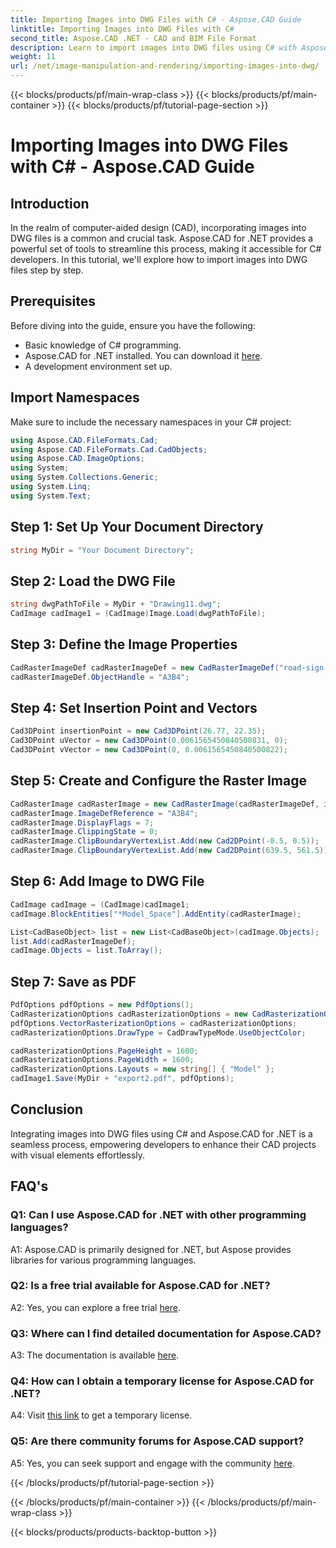 ```yaml
---
title: Importing Images into DWG Files with C# - Aspose.CAD Guide
linktitle: Importing Images into DWG Files with C#
second_title: Aspose.CAD .NET - CAD and BIM File Format
description: Learn to import images into DWG files using C# with Aspose.CAD for .NET. Follow our step-by-step guide for seamless integration.
weight: 11
url: /net/image-manipulation-and-rendering/importing-images-into-dwg/
---
```


{{< blocks/products/pf/main-wrap-class >}}
{{< blocks/products/pf/main-container >}}
{{< blocks/products/pf/tutorial-page-section >}}

# Importing Images into DWG Files with C# - Aspose.CAD Guide

## Introduction

In the realm of computer-aided design (CAD), incorporating images into DWG files is a common and crucial task. Aspose.CAD for .NET provides a powerful set of tools to streamline this process, making it accessible for C# developers. In this tutorial, we'll explore how to import images into DWG files step by step.

## Prerequisites

Before diving into the guide, ensure you have the following:

- Basic knowledge of C# programming.
- Aspose.CAD for .NET installed. You can download it [here](https://releases.aspose.com/cad/net/).
- A development environment set up.

## Import Namespaces

Make sure to include the necessary namespaces in your C# project:

```csharp
using Aspose.CAD.FileFormats.Cad;
using Aspose.CAD.FileFormats.Cad.CadObjects;
using Aspose.CAD.ImageOptions;
using System;
using System.Collections.Generic;
using System.Linq;
using System.Text;
```

## Step 1: Set Up Your Document Directory

```csharp
string MyDir = "Your Document Directory";
```

## Step 2: Load the DWG File

```csharp
string dwgPathToFile = MyDir + "Drawing11.dwg";
CadImage cadImage1 = (CadImage)Image.Load(dwgPathToFile);
```

## Step 3: Define the Image Properties

```csharp
CadRasterImageDef cadRasterImageDef = new CadRasterImageDef("road-sign-custom.png", 640, 562);
cadRasterImageDef.ObjectHandle = "A3B4";
```

## Step 4: Set Insertion Point and Vectors

```csharp
Cad3DPoint insertionPoint = new Cad3DPoint(26.77, 22.35);
Cad3DPoint uVector = new Cad3DPoint(0.0061565450840500831, 0);
Cad3DPoint vVector = new Cad3DPoint(0, 0.0061565450840500822);
```

## Step 5: Create and Configure the Raster Image

```csharp
CadRasterImage cadRasterImage = new CadRasterImage(cadRasterImageDef, insertionPoint, uVector, vVector);
cadRasterImage.ImageDefReference = "A3B4";
cadRasterImage.DisplayFlags = 7;
cadRasterImage.ClippingState = 0;
cadRasterImage.ClipBoundaryVertexList.Add(new Cad2DPoint(-0.5, 0.5));
cadRasterImage.ClipBoundaryVertexList.Add(new Cad2DPoint(639.5, 561.5));
```

## Step 6: Add Image to DWG File

```csharp
CadImage cadImage = (CadImage)cadImage1;
cadImage.BlockEntities["*Model_Space"].AddEntity(cadRasterImage);

List<CadBaseObject> list = new List<CadBaseObject>(cadImage.Objects);
list.Add(cadRasterImageDef);
cadImage.Objects = list.ToArray();
```

## Step 7: Save as PDF

```csharp
PdfOptions pdfOptions = new PdfOptions();
CadRasterizationOptions cadRasterizationOptions = new CadRasterizationOptions();
pdfOptions.VectorRasterizationOptions = cadRasterizationOptions;
cadRasterizationOptions.DrawType = CadDrawTypeMode.UseObjectColor;

cadRasterizationOptions.PageHeight = 1600;
cadRasterizationOptions.PageWidth = 1600;
cadRasterizationOptions.Layouts = new string[] { "Model" };
cadImage1.Save(MyDir + "export2.pdf", pdfOptions);
```

## Conclusion

Integrating images into DWG files using C# and Aspose.CAD for .NET is a seamless process, empowering developers to enhance their CAD projects with visual elements effortlessly.

## FAQ's

### Q1: Can I use Aspose.CAD for .NET with other programming languages?

A1: Aspose.CAD is primarily designed for .NET, but Aspose provides libraries for various programming languages.

### Q2: Is a free trial available for Aspose.CAD for .NET?

A2: Yes, you can explore a free trial [here](https://releases.aspose.com/).

### Q3: Where can I find detailed documentation for Aspose.CAD?

A3: The documentation is available [here](https://reference.aspose.com/cad/net/).

### Q4: How can I obtain a temporary license for Aspose.CAD for .NET?

A4: Visit [this link](https://purchase.aspose.com/temporary-license/) to get a temporary license.

### Q5: Are there community forums for Aspose.CAD support?

A5: Yes, you can seek support and engage with the community [here](https://forum.aspose.com/c/cad/19).

{{< /blocks/products/pf/tutorial-page-section >}}

{{< /blocks/products/pf/main-container >}}
{{< /blocks/products/pf/main-wrap-class >}}

{{< blocks/products/products-backtop-button >}}
